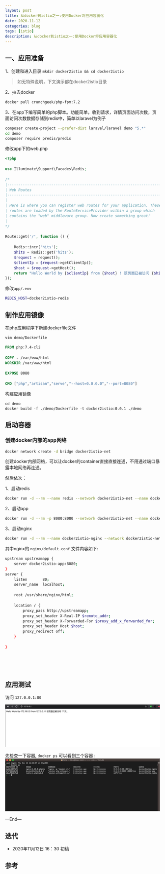 ```yaml
---
layout: post
title: 从docker到istio之一:使用Docker将应用容器化
date: 2020-11-12
categories: blog
tags: [istio]
description: 从docker到istio之一:使用Docker将应用容器化
---
```


## 一、应用准备

1、创建和进入目录 `mkdir docker2istio && cd docker2istio`

> 如无特殊说明，下文演示都在docker2istio目录

2、拉去docker

```bash
docker pull crunchgeek/php-fpm:7.2
```


3、在app下编写简单的php脚本。功能简单，收到请求，详情页面访问次数，页面访问次数数据存储到redis中，简单以laravel为例子

```bash
composer create-project --prefer-dist laravel/laravel demo "5.*"
cd demo
composer require predis/predis
```

修改app下的web.php

```php
<?php

use Illuminate\Support\Facades\Redis;

/*
|--------------------------------------------------------------------------
| Web Routes
|--------------------------------------------------------------------------
|
| Here is where you can register web routes for your application. These
| routes are loaded by the RouteServiceProvider within a group which
| contains the "web" middleware group. Now create something great!
|
*/

Route::get('/', function () {

    Redis::incr('hits');
    $hits = Redis::get('hits');
    $request = request();
    $clientIp = $request->getClientIp();
    $host = $request->getHost();
    return "Hello World by {$clientIp} from {$host} ! 该页面已被访问 {$hits} 次。\n";
});
```

修改`app/.env`

```bash
REDIS_HOST=docker2istio-redis
```

## 制作应用镜像


在php应用程序下新建dockerfile文件

```bash
vim demo/Dockerfile
```


```dockerfile
FROM php:7.4-cli

COPY . /var/www/html
WORKDIR /var/www/html

EXPOSE 8080

CMD ["php","artisan","serve","--host=0.0.0.0","--port=8080"]


```

构建应用镜像

```
cd demo
docker build -f ./demo/Dockerfile -t docker2istio:0.0.1 ./demo
```

## 启动容器

### 创建docker内部的app网络


```bash
docker network create -d bridge docker2istio-net
```

创建docker内部网络，可以让docker的container直接直接连通，不用通过端口暴露本地网络再连通。

然后依次：

1、启动redis

```bash
docker run -d --rm --name redis --network docker2istio-net --name docker2istio-redis redis:4-alpine3.8
```

2、启动app


```bash
docker run -d --rm -p 8080:8080 --network docker2istio-net --name docker2istio-app  docker2istio:0.0.1
```



3、启动nginx

```bash
docker run -d --rm --name docker2istio-nginx --network docker2istio-net -p 80:80 -v $PWD/nginx:/etc/nginx/conf.d nginx:1.15.8-alpine
```

其中nginx的 `nginx/default.conf` 文件内容如下:

```bash
upstream upstreamapp {
    server docker2istio-app:8080;
}
server {
    listen       80;
    server_name  localhost;

    root /usr/share/nginx/html;

    location / {
        proxy_pass http://upstreamapp;
        proxy_set_header X-Real-IP $remote_addr;
        proxy_set_header X-Forwarded-For $proxy_add_x_forwarded_for;
        proxy_set_header Host $host;
        proxy_redirect off;
    }

}






```

## 应用测试

访问 `127.0.0.1:80`

![2.png](/source/images/istio1/2.png)


先检查一下容器, `docker ps` 可以看到三个容器 :
![3.png](/source/images/istio1/3.png)







—End—

## 迭代

* 2020年11月12日 16：30 初稿

## 参考

